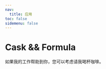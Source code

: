 ```yaml
---
nav:
  title: 应用
toc: false
sidemenu: false
---
```


# Cask && Formula

如果我的工作帮助到你，您可以考虑请我喝杯咖啡。

<CaskAndFormula></CaskAndFormula>
